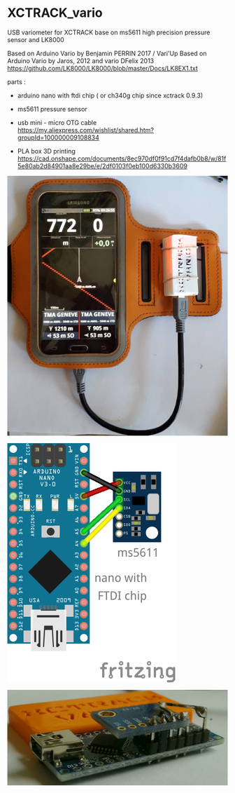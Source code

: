 # XCTRACK_vario
USB variometer for XCTRACK base on ms5611 high precision pressure sensor and LK8000

Based on Arduino Vario by Benjamin PERRIN 2017 / Vari'Up
Based on Arduino Vario by Jaros, 2012 and vario DFelix 2013
https://github.com/LK8000/LK8000/blob/master/Docs/LK8EX1.txt

parts :
- arduino nano with ftdi chip ( or ch340g chip since xctrack 0.9.3)
- ms5611 pressure sensor
- usb mini - micro OTG cable
https://my.aliexpress.com/wishlist/shared.htm?groupId=100000009108834

- PLA box 3D printing
https://cad.onshape.com/documents/8ec970df0f91cd7f4dafb0b8/w/81f5e80ab2d84901aa8e29be/e/2df0103f0eb100d6330b3609

![alt text](https://raw.githubusercontent.com/dvarrel/XCTRACK_vario/master/img_xctrack512.jpg)

![alt text](https://raw.githubusercontent.com/dvarrel/XCTRACK_vario/master/vario_MS5611.png)

![alt text](https://raw.githubusercontent.com/dvarrel/XCTRACK_vario/master/img_soldered.jpg)
